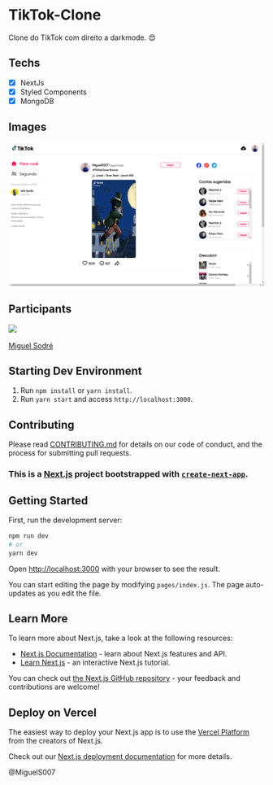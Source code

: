 # TikTok-Clone
Clone do TikTok com direito a darkmode. 😍

## Techs

- [x] NextJs
- [x] Styled Components
- [x] MongoDB

## Images

![enter image description here](https://github.com/MiguelS007/NextJs_Clone_TikTok/blob/main/assets/Captura%20de%20tela%20de%202020-12-04%2010-25-51.png?raw=true)

## Participants

[<img src="https://avatars3.githubusercontent.com/u/61780220?s=400&u=f70299eb4ea11b4db2643818c9dfe4185e5898c7&v=4" width="75px;"/>](https://github.com/MiguelS007)

[Miguel Sodré](https://github.com/MiguelS007)

## Starting Dev Environment

1. Run `npm install` or `yarn install`.<br />
2. Run `yarn start` and access `http://localhost:3000`.<br />

## Contributing

Please read [CONTRIBUTING.md](CONTRIBUTING.md) for details on our code of conduct, and the process for submitting pull requests.

### This is a [Next.js](https://nextjs.org/) project bootstrapped with [`create-next-app`](https://github.com/vercel/next.js/tree/canary/packages/create-next-app).

## Getting Started

First, run the development server:

```bash
npm run dev
# or
yarn dev
```

Open [http://localhost:3000](http://localhost:3000) with your browser to see the result.

You can start editing the page by modifying `pages/index.js`. The page auto-updates as you edit the file.

## Learn More

To learn more about Next.js, take a look at the following resources:

- [Next.js Documentation](https://nextjs.org/docs) - learn about Next.js features and API.
- [Learn Next.js](https://nextjs.org/learn) - an interactive Next.js tutorial.

You can check out [the Next.js GitHub repository](https://github.com/vercel/next.js/) - your feedback and contributions are welcome!

## Deploy on Vercel

The easiest way to deploy your Next.js app is to use the [Vercel Platform](https://vercel.com/import?utm_medium=default-template&filter=next.js&utm_source=create-next-app&utm_campaign=create-next-app-readme) from the creators of Next.js.

Check out our [Next.js deployment documentation](https://nextjs.org/docs/deployment) for more details.

@MiguelS007